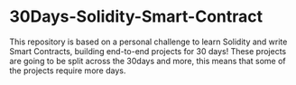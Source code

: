 # 30Days-Solidity-Smart-Contract

This repository is based on a personal challenge to learn Solidity and write Smart Contracts, building end-to-end projects for 30 days! 
These projects are going to be split across the 30days and more, this means that some of the projects require more days.
